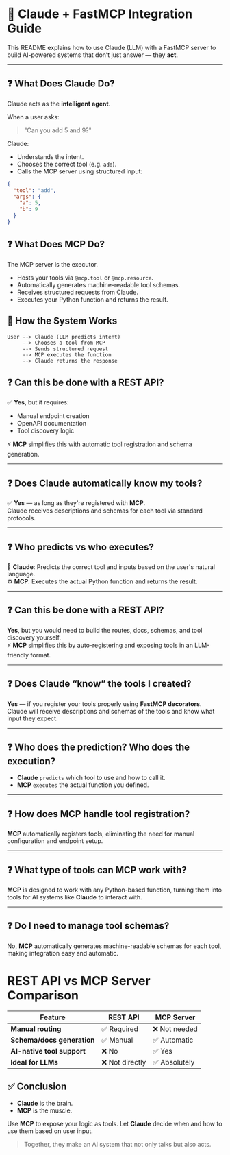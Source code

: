 # 🧠 Claude + FastMCP Integration Guide

This README explains how to use Claude (LLM) with a FastMCP server to build AI-powered systems that don’t just answer — they **act**.

---

## ❓ What Does Claude Do?

Claude acts as the **intelligent agent**.

When a user asks:

> "Can you add 5 and 9?"

Claude:
- Understands the intent.
- Chooses the correct tool (e.g. `add`).
- Calls the MCP server using structured input:

```json
{
  "tool": "add",
  "args": {
    "a": 5,
    "b": 9
  }
}
```
## ❓ What Does MCP Do?

The MCP server is the executor.

- Hosts your tools via `@mcp.tool` or `@mcp.resource`.
- Automatically generates machine-readable tool schemas.
- Receives structured requests from Claude.
- Executes your Python function and returns the result.

## 🔁 How the System Works

```text
User --> Claude (LLM predicts intent)
     --> Chooses a tool from MCP
     --> Sends structured request
     --> MCP executes the function
     --> Claude returns the response
```
## ❓ **Can this be done with a REST API?**

✅ **Yes**, but it requires:
- Manual endpoint creation
- OpenAPI documentation
- Tool discovery logic

⚡ **MCP** simplifies this with automatic tool registration and schema generation.

---

## ❓ **Does Claude automatically know my tools?**

✅ **Yes** — as long as they're registered with **MCP**.  
Claude receives descriptions and schemas for each tool via standard protocols.

---

## ❓ **Who predicts vs who executes?**

🧠 **Claude**: Predicts the correct tool and inputs based on the user's natural language.  
⚙️ **MCP**: Executes the actual Python function and returns the result.

---

## ❓ **Can this be done with a REST API?**

**Yes**, but you would need to build the routes, docs, schemas, and tool discovery yourself.  
⚡ **MCP** simplifies this by auto-registering and exposing tools in an LLM-friendly format.

---

## ❓ **Does Claude “know” the tools I created?**

**Yes** — if you register your tools properly using **FastMCP decorators**.  
Claude will receive descriptions and schemas of the tools and know what input they expect.

---

## ❓ **Who does the prediction? Who does the execution?**

- **Claude** `predicts` which tool to use and how to call it.
- **MCP** `executes` the actual function you defined.

---

## ❓ **How does MCP handle tool registration?**

**MCP** automatically registers tools, eliminating the need for manual configuration and endpoint setup.

---

## ❓ **What type of tools can MCP work with?**

**MCP** is designed to work with any Python-based function, turning them into tools for AI systems like **Claude** to interact with.

---

## ❓ **Do I need to manage tool schemas?**

No, **MCP** automatically generates machine-readable schemas for each tool, making integration easy and automatic.

# REST API vs MCP Server Comparison

| Feature                  | REST API           | MCP Server       |
|--------------------------|--------------------|------------------|
| **Manual routing**        | ✅ Required        | ❌ Not needed    |
| **Schema/docs generation**| ✅ Manual          | ✅ Automatic     |
| **AI-native tool support**| ❌ No              | ✅ Yes           |
| **Ideal for LLMs**        | ❌ Not directly    | ✅ Absolutely    |



## ✅ **Conclusion**

- **Claude** is the brain.  
- **MCP** is the muscle.  

Use **MCP** to expose your logic as tools. Let **Claude** decide when and how to use them based on user input.

>Together, they make an AI system that not only talks but also acts.